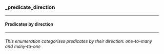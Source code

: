 ### _predicate_direction



------
#### Predicates by direction



------
###### This enumeration categorises predicates by their direction: one-to-many and many-to-one